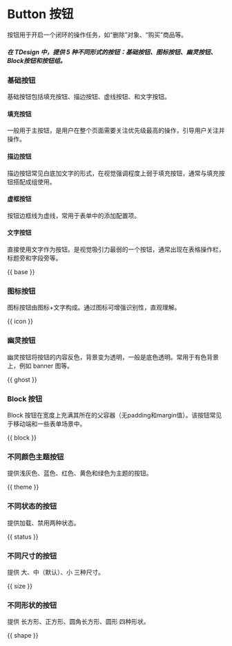 # Button 按钮

按钮用于开启一个闭环的操作任务，如“删除”对象、“购买”商品等。

##### 在 TDesign 中，提供 5 种不同形式的按钮：基础按钮、图标按钮、幽灵按钮、Block按钮和按钮组。

### 基础按钮

基础按钮包括填充按钮、描边按钮、虚线按钮、和文字按钮。

#### 填充按钮

一般用于主按钮，是用户在整个页面需要关注优先级最高的操作，引导用户关注并操作。

#### 描边按钮

描边按钮常见白底加文字的形式，在视觉强调程度上弱于填充按钮，通常与填充按钮搭配成组使用。

#### 虚框按钮

按钮边框线为虚线，常用于表单中的添加配置项。

#### 文字按钮

直接使用文字作为按钮。是视觉吸引力最弱的一个按钮，通常出现在表格操作栏，标题旁和字段旁等。

{{ base }}

### 图标按钮

图标按钮由图标+文字构成。通过图标可增强识别性，直观理解。

{{ icon }}

### 幽灵按钮

幽灵按钮将按钮的内容反色，背景变为透明，一般是底色透明。常用于有色背景上，例如 banner 图等。

{{ ghost }}

### Block 按钮

Block 按钮在宽度上充满其所在的父容器（无padding和margin值）。该按钮常见于移动端和一些表单场景中。

{{ block }}

### 不同颜色主题按钮

提供浅灰色、蓝色、红色、黄色和绿色为主题的按钮。

{{ theme }}

### 不同状态的按钮

提供加载、禁用两种状态。

{{ status }}

### 不同尺寸的按钮

提供 大、中（默认）、小 三种尺寸。

{{ size }}

### 不同形状的按钮

提供 长方形、正方形、圆角长方形、圆形 四种形状。

{{ shape }}
